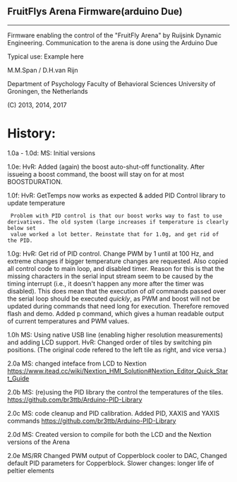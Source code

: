 ## FruitFlys Arena Firmware(arduino Due)

-------------------------------------------------------------------------------

 Firmware enabling the control of the "FruitFly Arena" by Ruijsink Dynamic
 Engineering. Communication to the arena is done using the Arduino Due

 Typical use: Example here

 M.M.Span / D.H.van Rijn

 Department of Psychology
 Faculty of Behavioral Sciences
 University of Groningen, the Netherlands

 (C) 2013, 2014, 2017


 # History:

 1.0a - 1.0d: MS: Initial versions
 
 1.0e: HvR: Added (again) the boost auto-shut-off functionality. After issueing a boost command, the boost will stay on for at most BOOSTDURATION.
 
 1.0f: HvR: GetTemps now works as expected & added PID Control library to update temperature

```
 Problem with PID control is that our boost works way to fast to use derivatives. The old system (large increases if temperature is clearly below set
 value worked a lot better. Reinstate that for 1.0g, and get rid of the PID.
```

 1.0g: HvR: Get rid of PID control. Change PWM by 1 until at 100 Hz, and extreme changes if bigger temperature changes are requested. Also copied
 all control code to main loop, and disabled timer. Reason for this is that the missing characters in the serial input stream seem to be caused by
 the timing interrupt (i.e., it doesn't happen any more after the timer was disabled). This does mean that the execution of *all* commands passed
 over the serial loop should be executed *quickly*, as PWM and boost will not be updated during commands that need long for execution. Therefore removed
 flash and demo. Added p command, which gives a human readable output of current temperatures and PWM values.

 1.0h MS: Using native USB line (enabling higher resolution measurements) and adding LCD support. HvR: Changed order of tiles by switching pin positions. (The original code refered to the left tile as
 right, and vice versa.)
 
 2.0a MS: changed inteface from LCD to Nextion
 https://www.itead.cc/wiki/Nextion_HMI_Solution#Nextion_Editor_Quick_Start_Guide
 
 2.0b MS: (re)using the PID library the control the temperatures of the tiles.
 https://github.com/br3ttb/Arduino-PID-Library
 
 2.0c MS: code cleanup and PID calibration. Added PID, XAXIS and YAXIS commands
 https://github.com/br3ttb/Arduino-PID-Library
 
 2.0d MS: Created version to compile for both the LCD and the Nextion versions of the Arena
 
 2.0e MS/RR Changed PWM output of Copperblock cooler to DAC, Changed default PID parameters for Copperblock. Slower changes: longer life of peltier elements
